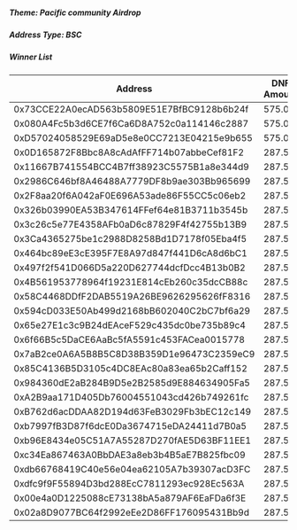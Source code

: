 ##### Theme: Pacific community Airdrop

##### Address Type: BSC

##### Winner List

| Address                                    | DNF Amount |
| ------------------------------------------ | ---------- |
| 0x73CCE22A0ecAD563b5809E51E7BfBC9128b6b24f | 575.0      |
| 0x080A4Fc5b3d6CE7f6Ca6D8A752c0a114146c2887 | 575.0      |
| 0xD57024058529E69aD5e8e0CC7213E04215e9b655 | 575.0      |
| 0x0D165872F8Bbc8A8cAdAfFF714b07abbeCef81F2 | 287.5      |
| 0x11667B741554BCC4B7ff38923C5575B1a8e344d9 | 287.5      |
| 0x2986C646bf8A46488A7779DF8b9ae303Bb965699 | 287.5      |
| 0x2F8aa20f6A042aF0E696A53ade86F55CC5c06eb2 | 287.5      |
| 0x326b03990EA53B347614FFef64e81B3711b3545b | 287.5      |
| 0x3c26c5e77E4358AFb0aD6c87829F4f42755b13B9 | 287.5      |
| 0x3Ca4365275be1c2988D8258Bd1D7178f05Eba4f5 | 287.5      |
| 0x464bc89eE3cE395F7E8A97d847f441D6cA8d6bC1 | 287.5      |
| 0x497f2f541D066D5a220D627744dcfDcc4B13b0B2 | 287.5      |
| 0x4B561953778964f19231E814cEb260c35dcCB88c | 287.5      |
| 0x58C4468DDfF2DAB5519A26BE9626295626fF8316 | 287.5      |
| 0x594cD033E50Ab499d2168bB602040C2bC7bf6a29 | 287.5      |
| 0x65e27E1c3c9B24dEAceF529c435dc0be735b89c4 | 287.5      |
| 0x6f66B5c5DaCE6AaBc5fA5591c453FACea0015778 | 287.5      |
| 0x7aB2ce0A6A5B8B5C8D38B359D1e96473C2359eC9 | 287.5      |
| 0x85C4136B5D3105c4DC8EAc80a83ea65b2Caff152 | 287.5      |
| 0x984360dE2aB284B9D5e2B2585d9E884634905Fa5 | 287.5      |
| 0xA2B9aa171D405Db76004551043cd426b749261fc | 287.5      |
| 0xB762d6acDDAA82D194d63FeB3029Fb3bEC12c149 | 287.5      |
| 0xb7997fB3D87f6dcE0Da3674715eDA24411d7B0a5 | 287.5      |
| 0xb96E8434e05C51A7A55287D270fAE5D63BF11EE1 | 287.5      |
| 0xc34Ea867463A0BbDAE3a8eb3b4B5aE7B825fbc09 | 287.5      |
| 0xdb66768419C40e56e04ea62105A7b39307acD3FC | 287.5      |
| 0xdfc9f9F55894D3bd288EcC7811293ec928Ec563A | 287.5      |
| 0x00e4a0D1225088cE73138bA5a879AF6EaFDa6f3E | 287.5      |
| 0x02a8D9077BC64f2992eEe2D86FF176095431Bb9d | 287.5      |
